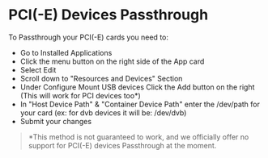 # PCI(-E) Devices Passthrough

To Passthrough your PCI(-E) cards you need to:

- Go to Installed Applications
- Click the menu button on the right side of the App card
- Select Edit
- Scroll down to "Resources and Devices" Section
- Under Configure Mount USB devices Click the Add button on the right (This will work for PCI devices too*)
- In "Host Device Path" & "Container Device Path" enter the /dev/path for your card (ex: for dvb devices it will be: /dev/dvb)
- Submit your changes

> *This method is not guaranteed to work, and we officially offer no support for PCI(-E) devices Passthrough at the moment.
